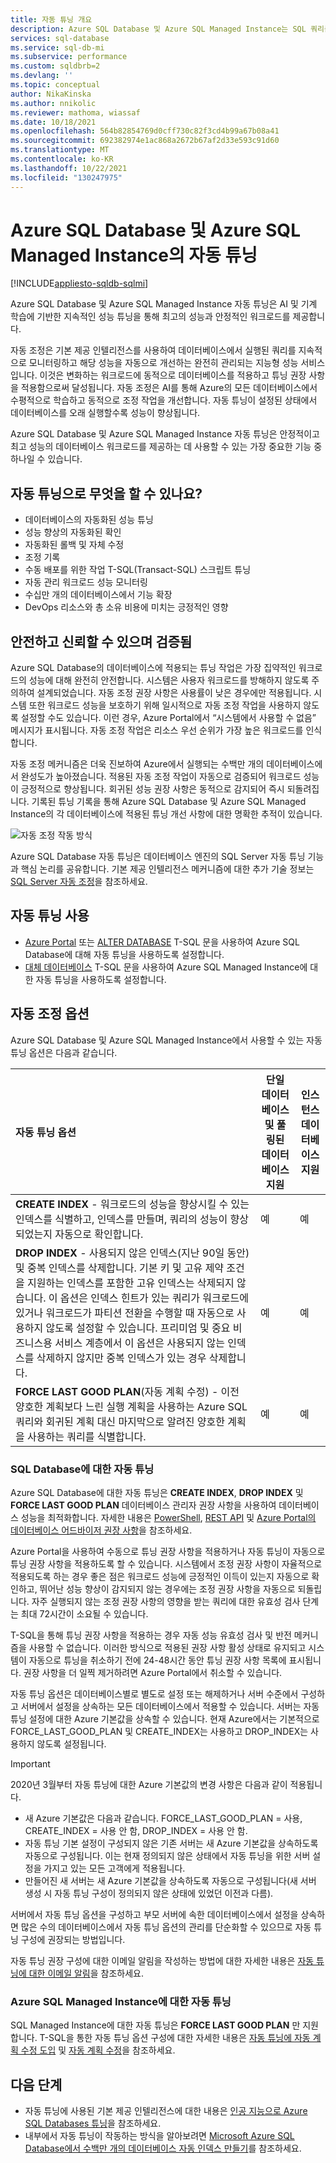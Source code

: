 ```yaml
---
title: 자동 튜닝 개요
description: Azure SQL Database 및 Azure SQL Managed Instance는 SQL 쿼리를 분석하고 사용자 워크로드에 자동으로 적응합니다.
services: sql-database
ms.service: sql-db-mi
ms.subservice: performance
ms.custom: sqldbrb=2
ms.devlang: ''
ms.topic: conceptual
author: NikaKinska
ms.author: nnikolic
ms.reviewer: mathoma, wiassaf
ms.date: 10/18/2021
ms.openlocfilehash: 564b82854769d0cff730c82f3cd4b99a67b08a41
ms.sourcegitcommit: 692382974e1ac868a2672b67af2d33e593c91d60
ms.translationtype: MT
ms.contentlocale: ko-KR
ms.lasthandoff: 10/22/2021
ms.locfileid: "130247975"
---
```

# <a name="automatic-tuning-in-azure-sql-database-and-azure-sql-managed-instance"></a>Azure SQL Database 및 Azure SQL Managed Instance의 자동 튜닝
[!INCLUDE[appliesto-sqldb-sqlmi](../includes/appliesto-sqldb-sqlmi.md)]

Azure SQL Database 및 Azure SQL Managed Instance 자동 튜닝은 AI 및 기계 학습에 기반한 지속적인 성능 튜닝을 통해 최고의 성능과 안정적인 워크로드를 제공합니다.

자동 조정은 기본 제공 인텔리전스를 사용하여 데이터베이스에서 실행된 쿼리를 지속적으로 모니터링하고 해당 성능을 자동으로 개선하는 완전히 관리되는 지능형 성능 서비스입니다. 이것은 변화하는 워크로드에 동적으로 데이터베이스를 적용하고 튜닝 권장 사항을 적용함으로써 달성됩니다. 자동 조정은 AI를 통해 Azure의 모든 데이터베이스에서 수평적으로 학습하고 동적으로 조정 작업을 개선합니다. 자동 튜닝이 설정된 상태에서 데이터베이스를 오래 실행할수록 성능이 향상됩니다.

Azure SQL Database 및 Azure SQL Managed Instance 자동 튜닝은 안정적이고 최고 성능의 데이터베이스 워크로드를 제공하는 데 사용할 수 있는 가장 중요한 기능 중 하나일 수 있습니다.

## <a name="what-can-automatic-tuning-do-for-you"></a>자동 튜닝으로 무엇을 할 수 있나요?

- 데이터베이스의 자동화된 성능 튜닝
- 성능 향상의 자동화된 확인
- 자동화된 롤백 및 자체 수정
- 조정 기록
- 수동 배포를 위한 작업 T-SQL(Transact-SQL) 스크립트 튜닝
- 자동 관리 워크로드 성능 모니터링
- 수십만 개의 데이터베이스에서 기능 확장
- DevOps 리소스와 총 소유 비용에 미치는 긍정적인 영향

## <a name="safe-reliable-and-proven"></a>안전하고 신뢰할 수 있으며 검증됨

Azure SQL Database의 데이터베이스에 적용되는 튜닝 작업은 가장 집약적인 워크로드의 성능에 대해 완전히 안전합니다. 시스템은 사용자 워크로드를 방해하지 않도록 주의하여 설계되었습니다. 자동 조정 권장 사항은 사용률이 낮은 경우에만 적용됩니다. 시스템 또한 워크로드 성능을 보호하기 위해 일시적으로 자동 조정 작업을 사용하지 않도록 설정할 수도 있습니다. 이런 경우, Azure Portal에서 “시스템에서 사용할 수 없음” 메시지가 표시됩니다. 자동 조정 작업은 리소스 우선 순위가 가장 높은 워크로드를 인식합니다.

자동 조정 메커니즘은 더욱 진보하여 Azure에서 실행되는 수백만 개의 데이터베이스에서 완성도가 높아졌습니다. 적용된 자동 조정 작업이 자동으로 검증되어 워크로드 성능이 긍정적으로 향상됩니다. 회귀된 성능 권장 사항은 동적으로 감지되어 즉시 되돌려집니다. 기록된 튜닝 기록을 통해 Azure SQL Database 및 Azure SQL Managed Instance의 각 데이터베이스에 적용된 튜닝 개선 사항에 대한 명확한 추적이 있습니다.

![자동 조정 작동 방식](./media/automatic-tuning-overview/how-does-automatic-tuning-work.png)

Azure SQL Database 자동 튜닝은 데이터베이스 엔진의 SQL Server 자동 튜닝 기능과 핵심 논리를 공유합니다. 기본 제공 인텔리전스 메커니즘에 대한 추가 기술 정보는 [SQL Server 자동 조정](/sql/relational-databases/automatic-tuning/automatic-tuning)을 참조하세요.

## <a name="enable-automatic-tuning"></a>자동 튜닝 사용

- [Azure Portal](automatic-tuning-enable.md) 또는 [ALTER DATABASE](/sql/t-sql/statements/alter-database-transact-sql-set-options?view=azuresqldb-current&preserve-view=true) T-SQL 문을 사용하여 Azure SQL Database에 대해 자동 튜닝을 사용하도록 설정합니다.
- [대체 데이터베이스](/sql/t-sql/statements/alter-database-transact-sql-set-options?view=azuresqldb-mi-current&preserve-view=true) T-SQL 문을 사용하여 Azure SQL Managed Instance에 대한 자동 튜닝을 사용하도록 설정합니다.

## <a name="automatic-tuning-options"></a>자동 조정 옵션

Azure SQL Database 및 Azure SQL Managed Instance에서 사용할 수 있는 자동 튜닝 옵션은 다음과 같습니다.

| 자동 튜닝 옵션 | 단일 데이터베이스 및 풀링된 데이터베이스 지원 | 인스턴스 데이터베이스 지원 |
| :----------------------------- | ----- | ----- |
| **CREATE INDEX** - 워크로드의 성능을 향상시킬 수 있는 인덱스를 식별하고, 인덱스를 만들며, 쿼리의 성능이 향상되었는지 자동으로 확인합니다. | 예 | 예 |
| **DROP INDEX** - 사용되지 않은 인덱스(지난 90일 동안) 및 중복 인덱스를 삭제합니다. 기본 키 및 고유 제약 조건을 지원하는 인덱스를 포함한 고유 인덱스는 삭제되지 않습니다. 이 옵션은 인덱스 힌트가 있는 쿼리가 워크로드에 있거나 워크로드가 파티션 전환을 수행할 때 자동으로 사용하지 않도록 설정할 수 있습니다. 프리미엄 및 중요 비즈니스용 서비스 계층에서 이 옵션은 사용되지 않는 인덱스를 삭제하지 않지만 중복 인덱스가 있는 경우 삭제합니다. | 예 | 예 |
| **FORCE LAST GOOD PLAN**(자동 계획 수정) - 이전 양호한 계획보다 느린 실행 계획을 사용하는 Azure SQL 쿼리와 회귀된 계획 대신 마지막으로 알려진 양호한 계획을 사용하는 쿼리를 식별합니다. | 예 | 예 |

### <a name="automatic-tuning-for-sql-database"></a>SQL Database에 대한 자동 튜닝

Azure SQL Database에 대한 자동 튜닝은 **CREATE INDEX**, **DROP INDEX** 및 **FORCE LAST GOOD PLAN** 데이터베이스 관리자 권장 사항을 사용하여 데이터베이스 성능을 최적화합니다. 자세한 내용은 [PowerShell](/powershell/module/az.sql/get-azsqldatabaserecommendedaction), [REST API](/rest/api/sql/serverautomatictuning) 및 [Azure Portal의 데이터베이스 어드바이저 권장 사항](database-advisor-find-recommendations-portal.md)을 참조하세요.

Azure Portal을 사용하여 수동으로 튜닝 권장 사항을 적용하거나 자동 튜닝이 자동으로 튜닝 권장 사항을 적용하도록 할 수 있습니다. 시스템에서 조정 권장 사항이 자율적으로 적용되도록 하는 경우 좋은 점은 워크로드 성능에 긍정적인 이득이 있는지 자동으로 확인하고, 뛰어난 성능 향상이 감지되지 않는 경우에는 조정 권장 사항을 자동으로 되돌립니다. 자주 실행되지 않는 조정 권장 사항의 영향을 받는 쿼리에 대한 유효성 검사 단계는 최대 72시간이 소요될 수 있습니다.

T-SQL을 통해 튜닝 권장 사항을 적용하는 경우 자동 성능 유효성 검사 및 반전 메커니즘을 사용할 수 없습니다. 이러한 방식으로 적용된 권장 사항 활성 상태로 유지되고 시스템이 자동으로 튜닝을 취소하기 전에 24-48시간 동안 튜닝 권장 사항 목록에 표시됩니다. 권장 사항을 더 일찍 제거하려면 Azure Portal에서 취소할 수 있습니다.

자동 튜닝 옵션은 데이터베이스별로 별도로 설정 또는 해제하거나 서버 수준에서 구성하고 서버에서 설정을 상속하는 모든 데이터베이스에서 적용할 수 있습니다. 서버는 자동 튜닝 설정에 대한 Azure 기본값을 상속할 수 있습니다. 현재 Azure에서는 기본적으로 FORCE_LAST_GOOD_PLAN 및 CREATE_INDEX는 사용하고 DROP_INDEX는 사용하지 않도록 설정됩니다.

> [!IMPORTANT]
> 2020년 3월부터 자동 튜닝에 대한 Azure 기본값의 변경 사항은 다음과 같이 적용됩니다.
>
> - 새 Azure 기본값은 다음과 같습니다. FORCE_LAST_GOOD_PLAN = 사용, CREATE_INDEX = 사용 안 함, DROP_INDEX = 사용 안 함.
> - 자동 튜닝 기본 설정이 구성되지 않은 기존 서버는 새 Azure 기본값을 상속하도록 자동으로 구성됩니다. 이는 현재 정의되지 않은 상태에서 자동 튜닝을 위한 서버 설정을 가지고 있는 모든 고객에게 적용됩니다.
> - 만들어진 새 서버는 새 Azure 기본값을 상속하도록 자동으로 구성됩니다(새 서버 생성 시 자동 튜닝 구성이 정의되지 않은 상태에 있었던 이전과 다름).

서버에서 자동 튜닝 옵션을 구성하고 부모 서버에 속한 데이터베이스에서 설정을 상속하면 많은 수의 데이터베이스에서 자동 튜닝 옵션의 관리를 단순화할 수 있으므로 자동 튜닝 구성에 권장되는 방법입니다.

자동 튜닝 권장 구성에 대한 이메일 알림을 작성하는 방법에 대한 자세한 내용은 [자동 튜닝에 대한 이메일 알림](automatic-tuning-email-notifications-configure.md)을 참조하세요.

### <a name="automatic-tuning-for-azure-sql-managed-instance"></a>Azure SQL Managed Instance에 대한 자동 튜닝

SQL Managed Instance에 대한 자동 튜닝은 **FORCE LAST GOOD PLAN** 만 지원합니다. T-SQL을 통한 자동 튜닝 옵션 구성에 대한 자세한 내용은 [자동 튜닝에 자동 계획 수정 도입](https://azure.microsoft.com/blog/automatic-tuning-introduces-automatic-plan-correction-and-t-sql-management/) 및 [자동 계획 수정](/sql/relational-databases/automatic-tuning/automatic-tuning#automatic-plan-correction)을 참조하세요.

## <a name="next-steps"></a>다음 단계

- 자동 튜닝에 사용된 기본 제공 인텔리전스에 대한 내용은 [인공 지능으로 Azure SQL Databases 튜닝](https://azure.microsoft.com/blog/artificial-intelligence-tunes-azure-sql-databases/)을 참조하세요.
- 내부에서 자동 튜닝이 작동하는 방식을 알아보려면 [Microsoft Azure SQL Database에서 수백만 개의 데이터베이스 자동 인덱스 만들기](https://www.microsoft.com/research/uploads/prod/2019/02/autoindexing_azuredb.pdf)를 참조하세요.
